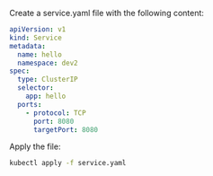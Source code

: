 Create a service.yaml file with the following content:
```yaml
apiVersion: v1
kind: Service
metadata:
  name: hello
  namespace: dev2
spec:
  type: ClusterIP
  selector:
    app: hello
  ports:
    - protocol: TCP
      port: 8080
      targetPort: 8080
```

Apply the file:
```bash
kubectl apply -f service.yaml
```
